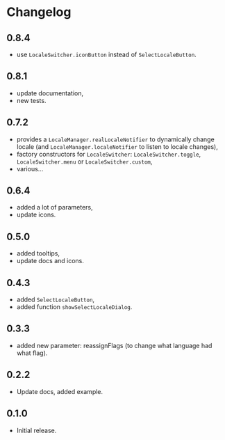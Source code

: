 # Changelog

## 0.8.4

* use `LocaleSwitcher.iconButton` instead of `SelectLocaleButton`.

## 0.8.1

* update documentation,
* new tests.

## 0.7.2

* provides a `LocaleManager.realLocaleNotifier` to dynamically change locale (and `LocaleManager.localeNotifier` to
  listen to locale changes),
* factory constructors for `LocaleSwitcher`: `LocaleSwitcher.toggle`, `LocaleSwitcher.menu` or `LocaleSwitcher.custom`,
* various...

## 0.6.4

* added a lot of parameters,
* update icons.

## 0.5.0

* added tooltips,
* update docs and icons.

## 0.4.3

* added `SelectLocaleButton`,
* added function `showSelectLocaleDialog`.

## 0.3.3

* added new parameter: reassignFlags (to change what language had what flag).

## 0.2.2

* Update docs, added example.

## 0.1.0

* Initial release.
